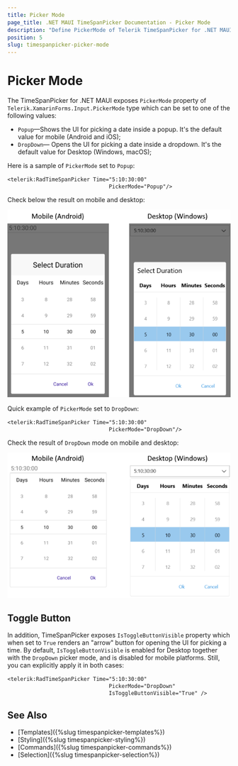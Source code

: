 ```yaml
---
title: Picker Mode
page_title: .NET MAUI TimeSpanPicker Documentation - Picker Mode
description: "Define PickerMode of Telerik TimeSpanPicker for .NET MAUI to either DropDown or Popup."
position: 5
slug: timespanpicker-picker-mode
---  
```


# Picker Mode

The TimeSpanPicker for .NET MAUI exposes `PickerMode` property of `Telerik.XamarinForms.Input.PickerMode` type which can be set to one of the following values:

* `Popup`&mdash;Shows the UI for picking a date inside a popup. It's the default value for mobile (Android and iOS);
* `DropDown`&mdash; Opens the UI for picking a date inside a dropdown. It's the default value for Desktop (Windows, macOS);

Here is a sample of `PickerMode` set to `Popup`:

```XAML
<telerik:RadTimeSpanPicker Time="5:10:30:00"
                                PickerMode="Popup"/>
```

Check below the result on mobile and desktop:

![TimeSpanPicker Picker Mode](images/timespanpicker-pickermode-popup.png)

Quick example of `PickerMode` set to `DropDown`:

```XAML
<telerik:RadTimeSpanPicker Time="5:10:30:00"
                                PickerMode="DropDown"/>
```

Check the result of `DropDown` mode on mobile and desktop:

![TimeSpanPicker Picker Mode](images/timespanpicker-pickermode-dropdown.png)

## Toggle Button

In addition, TimeSpanPicker exposes `IsToggleButtonVisible` property which when set to `True` renders an "arrow" button for opening the UI for picking a time. By default, `IsToggleButtonVisible` is enabled for Desktop together with the `DropDown` picker mode, and is disabled for mobile platforms. Still, you can explicitly apply it in both cases:

```XAML
<telerik:RadTimeSpanPicker Time="5:10:30:00"
								PickerMode="DropDown"
								IsToggleButtonVisible="True" />
```

## See Also

- [Templates]({%slug timespanpicker-templates%})
- [Styling]({%slug timespanpicker-styling%})
- [Commands]({%slug timespanpicker-commands%})
- [Selection]({%slug timespanpicker-selection%})
